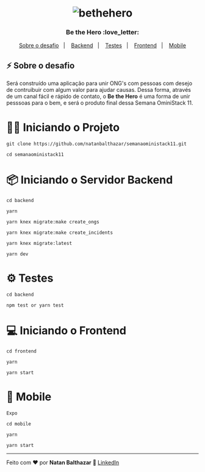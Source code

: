 <h1 align="center">
  <img alt="bethehero" title="bethehero" src="https://github.com/natanbalthazar/semanaoministack11/assets/62712246/9675c5e0-485e-4161-a3d1-a22b065279e2" />
</h1>

<h3 align="center">
  Be the Hero  :love_letter:
</h3>

<p align="center">
  <a href="#zap-sobre-o-desafio">Sobre o desafio</a>&nbsp;&nbsp;&nbsp;|&nbsp;&nbsp;&nbsp;
  <a href="#iniciando-o-servidor-backend">Backend</a>&nbsp;&nbsp;&nbsp;|&nbsp;&nbsp;&nbsp;
  <a href="#testes">Testes</a>&nbsp;&nbsp;&nbsp;|&nbsp;&nbsp;&nbsp;
  <a href="#computer-iniciando-o-frontend">Frontend</a>&nbsp;&nbsp;&nbsp;|&nbsp;&nbsp;&nbsp;
  <a href="#iphone-mobile">Mobile</a>
</p>

## :zap: Sobre o desafio

Será construído uma aplicação para unir ONG's com pessoas com desejo de contruibuir com algum valor para ajudar causas. Dessa forma, através de um canal fácil e rápido de contato, o **Be the Hero** é uma forma de unir pesssoas para o bem, e será o produto final dessa Semana OminiStack 11.


# :man_technologist: Iniciando o Projeto

    git clone https://github.com/natanbalthazar/semanaoministack11.git

    cd semanaoministack11

# :package: Iniciando o Servidor Backend

    cd backend
    
    yarn

    yarn knex migrate:make create_ongs

    yarn knex migrate:make create_incidents

    yarn knex migrate:latest

    yarn dev

# :gear: Testes

    cd backend
    
    npm test or yarn test


# :computer: Iniciando o Frontend

    cd frontend

    yarn

    yarn start


# :iphone: Mobile

    Expo

    cd mobile

    yarn

    yarn start

----

Feito com :heart: por **Natan Balthazar** :call_me_hand: [LinkedIn](https://www.linkedin.com/in/natanbalthazar/)
